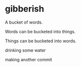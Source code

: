 # gibberish
A bucket of words.

Words can be bucketed into things.

Things can be bucketed into words.

drinking some water

making another commit
